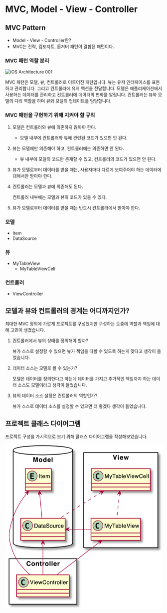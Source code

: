 # MVC, Model - View - Controller

## MVC Pattern

-   Model - View - Controller란?
-   MVC는 전략, 컴포지트, 옵저버 패턴이 결합된 패턴이다.

### MVC 패턴 역할 분리

![iOS Architecture 001](https://user-images.githubusercontent.com/67548251/115896396-5733e300-a496-11eb-992b-82c697b5fd80.png)

MVC 패턴은 모델, 뷰, 컨트롤러로 이루어진 패턴입니다. 뷰는 유저 인터페이스를 표현하고 관리합니다. 그리고 컨트롤러에 유저 액션을 전달합니다. 모델은 애플리케이션에서 사용하는 데이터를 관리하고 컨트롤러에 데이터의 변화를 알립니다. 컨트롤러는 뷰와 모델의 다리 역할을 하며 뷰와 모델의 업데이트를 담당합니다.

### MVC 패턴을 구현하기 위해 지켜야 할 규칙

1. 모델은 컨트롤러와 뷰에 의존하지 않아야 한다.

    - 모델 내부에 컨트롤러와 뷰에 관련된 코드가 있으면 안 된다.

2. 뷰는 모델에만 의존해야 하고, 컨트롤러에는 의존하면 안 된다.

    - 뷰 내부에 모델의 코드만 존재할 수 있고, 컨트롤러의 코드가 있으면 안 된다.

3. 뷰가 모델로부터 데이터를 받을 때는, 사용자마다 다르게 보여주어야 하는 데이터에 대해서만 받아야 한다.

4. 컨트롤러는 모델과 뷰에 의존해도 된다.

    컨트롤러 내부에는 모델과 뷰의 코드가 있을 수 있다.

5. 뷰가 모델로부터 데이터를 받을 때는 반드시 컨트롤러에서 받아야 한다.

### 모델

-   Item
-   DataSource

### 뷰

-   MyTableView
    -   MyTableViewCell

### 컨트롤러

-   ViewController

## 모델과 뷰와 컨트롤러의 경계는 어디까지인가?

최대한 MVC 정의에 가깝게 프로젝트를 구성했지만 구성하는 도중에 역할과 책임에 대해 고민이 생겼습니다.

1.  컨트롤러에서 뷰의 상태를 정의해야 할까?

    뷰가 스스로 설정할 수 있으면 뷰가 책임을 다할 수 있도록 하는게 맞다고 생각이 들었습니다.

2.  데이터 소스는 모델로 볼 수 있는가?

    모델은 데이터를 정의한다고 하는데 데이터를 가지고 추가적인 책임까지 하는 데이터 소스도 모델이라고 생각이 들었습니다.

3.  뷰의 데이터 소스 설정은 컨트롤러의 역할인가?

    뷰가 스스로 데이터 소스를 설정할 수 있으면 더 좋겠다 생각이 들었습니다.

## 프로젝트 클래스 다이어그램

프로젝트 구성을 가시적으로 보기 위해 클래스 다이어그램을 작성해보았습니다.

![classDiagram](classDiagram.png)